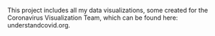 This project includes all my data visualizations, some created for the Coronavirus Visualization Team, which can be found here: understandcovid.org.
